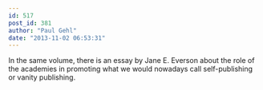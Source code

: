 ```yaml
---
id: 517
post_id: 381
author: "Paul Gehl"
date: "2013-11-02 06:53:31"
---
```

In the same volume, there is an essay by Jane E. Everson about the role of the academies in promoting what we would nowadays call self-publishing or vanity publishing.
